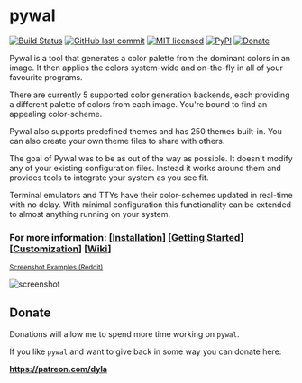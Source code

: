 # pywal

[![Build Status](https://travis-ci.org/dylanaraps/pywal.svg?branch=master)](https://travis-ci.org/dylanaraps/pywal)
[![GitHub last commit](https://img.shields.io/github/last-commit/google/skia.svg)](https://github.com/dylanaraps/pywal)
[![MIT licensed](https://img.shields.io/badge/license-MIT-blue.svg)](./LICENSE.md)
[![PyPI](https://img.shields.io/pypi/v/pywal.svg)](https://pypi.python.org/pypi/pywal/)
[![Donate](https://img.shields.io/badge/donate-patreon-yellow.svg)](https://www.patreon.com/dyla)

Pywal is a tool that generates a color palette from the dominant colors in an
image. It then applies the colors system-wide and on-the-fly in all of
your favourite programs.

There are currently 5 supported color generation backends, each providing a
different palette of colors from each image. You're bound to find an
appealing color-scheme.

Pywal also supports predefined themes and has 250 themes built-in. You can also
create your own theme files to share with others.

The goal of Pywal was to be as out of the way as possible. It doesn't modify any
of your existing configuration files. Instead it works around them and
provides tools to integrate your system as you see fit.

Terminal emulators and TTYs have their color-schemes updated in real-time with no
delay. With minimal configuration this functionality can be extended to
almost anything running on your system.


### For more information: \[[Installation](https://github.com/dylanaraps/pywal/wiki/Installation)\] \[[Getting Started](https://github.com/dylanaraps/pywal/wiki/Getting-Started)\] \[[Customization](https://github.com/dylanaraps/pywal/wiki/Customization)\] \[[Wiki](https://github.com/dylanaraps/pywal/wiki)\]


<sub>[Screenshot Examples (Reddit)](https://www.reddit.com/r/unixporn/search?q=wal&restrict_sr=on&sort=relevance&t=all)</sub>

![screenshot](https://i.imgur.com/aVcTPka.jpg)


## Donate

Donations will allow me to spend more time working on `pywal`.

If you like `pywal` and want to give back in some way you can donate here:

**https://patreon.com/dyla**


